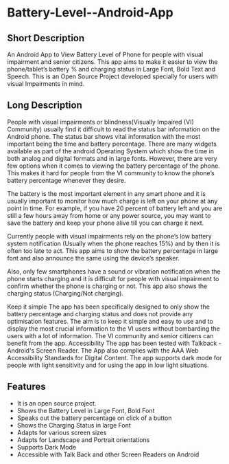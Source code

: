 # Battery-Level--Android-App
## Short Description
An Android App to View Battery Level of Phone for people with visual impairment and senior citizens.
This app aims to make it easier to view the phone/tablet’s battery %  and charging status in Large Font, Bold Text and Speech.
This is an Open Source Project developed specially for users with visual Impairments in mind. 
## Long Description
People with visual impairments or blindness(Visually Impaired (VI) Community) usually find it difficult to read the status bar information on the Android phone. The status bar shows vital information with the most important being the time and battery percentage. There are many widgets available as part of the android Operating System which show the time in both analog and digital formats and in large fonts. However, there are very few options when it comes to viewing the battery percentage of the phone. This makes it hard for people from the VI community to know the phone’s battery percentage whenever they desire. 

The battery is the most important element in any smart phone and it is usually important to monitor how much charge is left on your phone at any point in time. For example, if you have 20 percent of battery left and you are still a few hours away from home or any power source, you may want to save the battery and keep your phone alive till you can charge it next.

Currently people with visual impairments rely on the phone’s low battery system notification (Usually when the phone reaches 15%) and by then it is often too late to act. This app aims to show the battery percentage in large font and also announce the same using the device’s speaker.

Also, only few smartphones have a sound or vibration notification when the phone starts charging and it is difficult for people with visual impairment to confirm whether the phone is charging or not.  This app also shows the charging status (Charging/Not charging).  

Keep it simple 
The app has been specifically designed to only show the battery percentage and charging status  and does not provide any optimisation features. The aim is to keep it simple and easy to use and to display the most crucial information to the VI users without bombarding the users with a lot of information. The VI community and senior citizens can benefit from the app.
Accessibility 
The app has been tested with Talkback -Android's Screen Reader. The App also complies with the AAA Web Accessibility Standards for Digital Content. The app supports dark mode for people with light sensitivity and for using the app in low light situations.
## Features
- It is an open source project.
- Shows the Battery Level in Large Font, Bold Font 
- Speaks out the battery percentage on click of a button
- Shows the Charging Status in large Font
- Adapts for various screen sizes
- Adapts for Landscape and Portrait orientations
- Supports Dark Mode
- Accessible with Talk Back and other Screen Readers on Android
